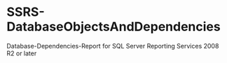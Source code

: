 # SSRS-DatabaseObjectsAndDependencies
Database-Dependencies-Report for SQL Server Reporting Services 2008 R2 or later
